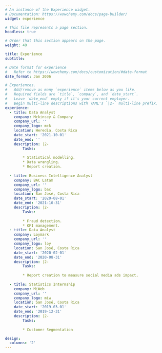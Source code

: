 ```yaml
---
# An instance of the Experience widget.
# Documentation: https://wowchemy.com/docs/page-builder/
widget: experience

# This file represents a page section.
headless: true

# Order that this section appears on the page.
weight: 40

title: Experience
subtitle:

# Date format for experience
#   Refer to https://wowchemy.com/docs/customization/#date-format
date_format: Jan 2006

# Experiences.
#   Add/remove as many `experience` items below as you like.
#   Required fields are `title`, `company`, and `date_start`.
#   Leave `date_end` empty if it's your current employer.
#   Begin multi-line descriptions with YAML's `|2-` multi-line prefix.
experience:
  - title: Data Analyst
    company: Mckinsey & Company
    company_url: ''
    company_logo: mck
    location: Heredia, Costa Rica
    date_start: '2021-10-01'
    date_end: ''
    description: |2-
        Tasks:
        
        * Statistical modelling.
        * Data wrangling.
        * Report creation.
        
  - title: Business Intelligence Analyst
    company: BAC Latam
    company_url: ''
    company_logo: bac
    location: San José, Costa Rica
    date_start: '2020-08-01'
    date_end: '2021-10-31'
    description: |2-
        Tasks:
        
        * Fraud detection.
        * KPI management.
  - title: Data Analyst
    company: Loymark
    company_url: ''
    company_logo: loy
    location: San José, Costa Rica
    date_start: '2020-02-01'
    date_end: '2020-08-31'
    description: |2-
        Tasks:
        
        * Report creation to measure social media ads impact.
        
  - title: Statistics Internship
    company: MiWeb
    company_url: ''
    company_logo: miw
    location: San José, Costa Rica
    date_start: '2019-03-01'
    date_end: '2019-12-31'
    description: |2-
        Tasks:
        
        * Customer Segmentation

design:
  columns: '2'
---
```

